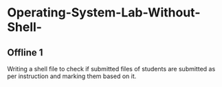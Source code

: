 # Operating-System-Lab-Without-Shell-
## Offline 1
Writing a shell file to check if submitted files of students are submitted as per instruction and marking them based on it. 
## 
